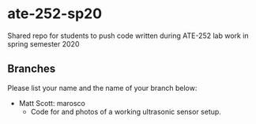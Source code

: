 # ate-252-sp20
Shared repo for students to push code written during ATE-252 lab work in spring semester 2020

## Branches
Please list your name and the name of your branch below:

* Matt Scott:  marosco
  * Code for and photos of a working ultrasonic sensor setup. 
